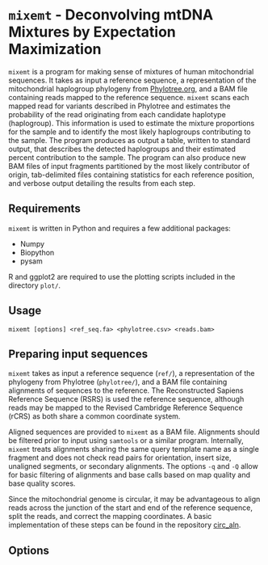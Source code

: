 `mixemt` - Deconvolving mtDNA Mixtures by Expectation Maximization
==================================================================

`mixemt` is a program for making sense of mixtures of human mitochondrial
sequences. It takes as input a reference sequence, a representation of the
mitochondrial haplogroup phylogeny from
[Phylotree.org](http://www.phylotree.org/), and a BAM file containing reads
mapped to the reference sequence. `mixemt` scans each mapped read for variants
described in Phylotree and estimates the probability of the read originating
from each candidate haplotype (haplogroup). This information is used to
estimate the mixture proportions for the sample and to identify the most likely
haplogroups contributing to the sample. The program produces as output a table,
written to standard output, that describes the detected haplogroups and their
estimated percent contribution to the sample. The program can also produce new
BAM files of input fragments partitioned by the most likely contributor of
origin, tab-delimited files containing statistics for each reference position,
and verbose output detailing the results from each step.

## Requirements

`mixemt` is written in Python and requires a few additional packages:

* Numpy
* Biopython
* pysam

R and ggplot2 are required to use the plotting scripts included in the
directory `plot/`.

## Usage

```
mixemt [options] <ref_seq.fa> <phylotree.csv> <reads.bam>
```

## Preparing input sequences

`mixemt` takes as input a reference sequence (`ref/`), a representation of
the phylogeny from Phylotree (`phylotree/`), and a BAM file containing
alignments of sequences to the reference. The Reconstructed Sapiens Reference
Sequence (RSRS) is used the reference sequence, although reads may be mapped to
the Revised Cambridge Reference Sequence (rCRS) as both share a common
coordinate system.

Aligned sequences are provided to `mixemt` as a BAM file. Alignments should be
filtered prior to input using `samtools` or a similar program.  Internally,
`mixemt` treats alignments sharing the same query template name as a single
fragment and does not check read pairs for orientation, insert size, unaligned
segments, or secondary alignments. The options `-q` and `-Q` allow for basic
filtering of alignments and base calls based on map quality and base quality
scores.

Since the mitochondrial genome is circular, it may be advantageous to align
reads across the junction of the start and end of the reference sequence,
split the reads, and correct the mapping coordinates. A basic implementation of
these steps can be found in the repository
[circ\_aln](https://github.com/svohr/circ_aln).


## Options

